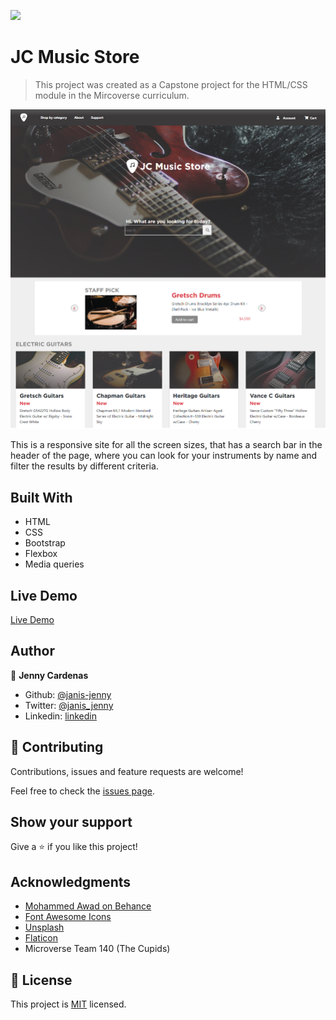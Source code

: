 ![](https://img.shields.io/badge/Microverse-blueviolet)

# JC Music Store

> This project was created as a Capstone project for the HTML/CSS module in the Mircoverse curriculum.

![screenshot](./images/Screenshot.png)

This is a responsive site for all the screen sizes, that has a search bar in the header of the page, where you can look for your instruments by name and filter the results by different criteria. 


## Built With

- HTML
- CSS
- Bootstrap
- Flexbox
- Media queries

## Live Demo

[Live Demo](https://raw.githack.com/janis-jenny/JC-Music-Store/JCStore/index.html)

## Author

👤 **Jenny Cardenas**

- Github: [@janis-jenny](https://github.com/janis-jenny)
- Twitter: [@janis_jenny](https://twitter.com/janis_jenny)
- Linkedin: [linkedin](https://www.linkedin.com/in/paolajenny)

## 🤝 Contributing

Contributions, issues and feature requests are welcome!

Feel free to check the [issues page](https://github.com/janis-jenny/JC-Music-Store/issues).

## Show your support

Give a ⭐️ if you like this project!

## Acknowledgments

- [Mohammed Awad on Behance](https://www.behance.net/M_Awad)
- [Font Awesome Icons](https://fontawesome.com)
- [Unsplash](https://unsplash.com)
- [Flaticon](https://www.flaticon.com/)
- Microverse Team 140 (The Cupids)

## 📝 License

This project is [MIT](https://opensource.org/licenses/MIT) licensed.

